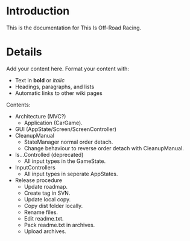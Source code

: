 # Introduction #

This is the documentation for This Is Off-Road Racing.

# Details #

Add your content here.  Format your content with:
  * Text in **bold** or _italic_
  * Headings, paragraphs, and lists
  * Automatic links to other wiki pages


Contents:
  * Architecture (MVC?)
    * Application (CarGame).
  * GUI (AppState/Screen/ScreenController)
  * CleanupManual
    * StateManager normal order detach.
    * Change behaviour to reverse order detach with CleanupManual.
  * Is...Controlled (deprecated)
    * All input types in the GameState.
  * InputControllers
    * All input types in seperate AppStates.
  * Release procedure
    * Update roadmap.
    * Create tag in SVN.
    * Update local copy.
    * Copy dist folder locally.
    * Rename files.
    * Edit readme.txt.
    * Pack readme.txt in archives.
    * Upload archives.